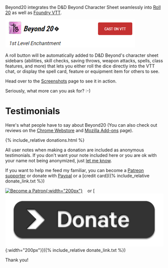 Beyond20 integrates the D&D Beyond Character Sheet seamlessly into [Roll 20](https://roll20.net) as well as [Foundry VTT](http://foundryvtt.com).

[![Cast on Roll20](images/cast-on-vtt.png)](/install)

A roll button will be automatically added to D&D Beyond's character sheet sidebars (abilities, skill checks, saving throws, weapon attacks, spells, class features, and more) that lets you either roll the dice directly into the VTT chat, or display the spell card, feature or equipment item for others to see.

Head over to the [Screenshots](screenshots) page to see it in action.

Seriously, what more can you ask for? :-)

# Testimonials 

Here's what people have to say about Beyond20 (You can also check out reviews on the [Chrome Webstore](https://chrome.google.com/webstore/detail/beyond-20/gnblbpbepfbfmoobegdogkglpbhcjofh/reviews) and [Mozilla Add-ons](https://addons.mozilla.org/en-US/firefox/addon/beyond-20/reviews/) page).

{% include_relative donations.html %}

All user notes when making a donation are included as anonymous testimonials. If you don't want your note included here or you are ok with your name not being anonymized, just [let me know](https://discord.gg/ZAasSVS).

If you want to help me feed my familiar, you can become a [Patreon supporter](https://patreon.com/kakaroto) or donate with [Paypal](https://paypal.me/KaKaRoTo) or a [credit card]({% include_relative donate_link.txt %})

[![Become a Patron](https://c5.patreon.com/external/logo/become_a_patron_button.png){:width="200px"}](https://www.patreon.com/bePatron?u=21010321&redirect_uri=https%3A%2F%2Fbeyond20.here-for-more.info%2Fthankyou) &nbsp;&nbsp; or
[![Donate](images/donate.png){:width="200px"}]({% include_relative donate_link.txt %})

Thank you!